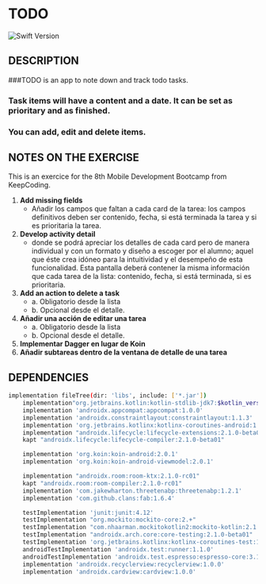 #  TODO


![Swift Version](https://img.shields.io/badge/kotlin-1.3.31-green.svg)

## DESCRIPTION
###TODO is an app to note down and track todo tasks.
### Task items will have a content and a date. It can be set as prioritary and as finished.
### You can add, edit and delete items.


## NOTES ON THE EXERCISE
This is an exercice for the 8th Mobile Development Bootcamp from KeepCoding.

1. **Add missing fields**
	* Añadir los campos que faltan a cada card de la tarea: ​los campos definitivos deben ser ​contenido​, ​fecha​, si está ​terminada​ la tarea y si es ​prioritaria​ la tarea.
2. **Develop activity detail**
	* donde se podrá apreciar los detalles de cada card pero de manera individual y con un formato y diseño a escoger por el alumno; aquel que éste crea idóneo para la intuitividad y el desempeño de esta funcionalidad. Esta pantalla deberá contener la misma información que cada tarea de la lista: contenido​, ​fecha​, si está ​terminada​, si es ​prioritaria​.
3. **Add an action to delete a task**
	* a. Obligatorio desde la lista
	* b. Opcional desde el detalle.
4. **Añadir una acción de editar una tarea**
	* a. Obligatorio desde la lista
	* b. Opcional desde el detalle.
5. **Implementar Dagger en lugar de Koin**		 
6. **Añadir subtareas dentro de la ventana de detalle de una tarea**	 
	

## DEPENDENCIES

```bash
implementation fileTree(dir: 'libs', include: ['*.jar'])
    implementation"org.jetbrains.kotlin:kotlin-stdlib-jdk7:$kotlin_version"
    implementation 'androidx.appcompat:appcompat:1.0.0'
    implementation 'androidx.constraintlayout:constraintlayout:1.1.3'
    implementation 'org.jetbrains.kotlinx:kotlinx-coroutines-android:1.2.1'
    implementation "androidx.lifecycle:lifecycle-extensions:2.1.0-beta01"
    kapt "androidx.lifecycle:lifecycle-compiler:2.1.0-beta01"

    implementation 'org.koin:koin-android:2.0.1'
    implementation 'org.koin:koin-android-viewmodel:2.0.1'

    implementation "androidx.room:room-ktx:2.1.0-rc01"
    kapt "androidx.room:room-compiler:2.1.0-rc01"
    implementation 'com.jakewharton.threetenabp:threetenabp:1.2.1'
    implementation 'com.github.clans:fab:1.6.4'

    testImplementation 'junit:junit:4.12'
    testImplementation "org.mockito:mockito-core:2.+"
    testImplementation "com.nhaarman.mockitokotlin2:mockito-kotlin:2.1.0"
    testImplementation "androidx.arch.core:core-testing:2.1.0-beta01"
    testImplementation 'org.jetbrains.kotlinx:kotlinx-coroutines-test:1.2.1'
    androidTestImplementation 'androidx.test:runner:1.1.0'
    androidTestImplementation 'androidx.test.espresso:espresso-core:3.1.0'
    implementation 'androidx.recyclerview:recyclerview:1.0.0'
    implementation 'androidx.cardview:cardview:1.0.0'
``` 
